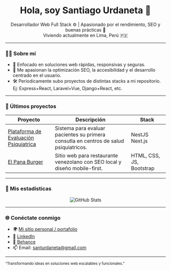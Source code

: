 <h1 align="center">Hola, soy Santiago Urdaneta 👋</h1>

<p align="center">
  Desarrollador Web Full Stack ⚙️ | Apasionado por el rendimiento, SEO y buenas prácticas 🧠<br>
 Viviendo actualmente en Lima, Perú 🇵🇪
</p>

---

### 👨‍💻 Sobre mí

- 🎯 Enfocado en soluciones web rápidas, responsivas y seguras.
- 🧠 Me apasionan la optimización SEO, la accesibilidad y el desarrollo centrado en el usuario.
- 🛠️ Periodicamente subo proyectos de distintas stacks a mi repositorio. Ej: Express+React, Laravel+Vue, Django+React, etc. 

---

### 🔧 Últimos proyectos

| Proyecto | Descripción | Stack |
|---------|-------------|-------|
| [Plataforma de Evaluación Psiquiatrica]() | Sistema para evaluar pacientes su primera consutla en centros de salud psiquiatricos. | NestJS Next.js |
| [El Pana Burger]() | Sitio web para restaurante venezolano con SEO local y diseño mobile-first. | HTML, CSS, JS, Bootstrap |


---

### 🚀 Mis estadísticas

<p align="center">
  <img src="https://github-readme-stats.vercel.app/api?username=santiagourdaneta&show_icons=true&theme=tokyonight" alt="GitHub Stats">
</p>

---

### 🌐 Conéctate conmigo

- 🌍 [Mi sitio personal / portafolio](https://santiagourdaneta.github.io)
- 💼 [LinkedIn](https://www.linkedin.com/in/santiagourdanetaanton/)
- 🎨 [Behance](https://www.behance.net/santiagourdaneta)
- 📫 Email: santurdaneta@gmail.com

---

<sub>“Transformando ideas en soluciones web escalables y funcionales.”</sub>
